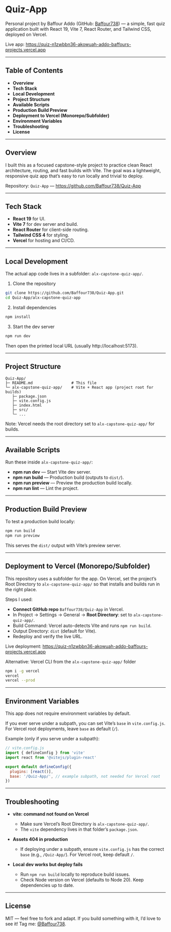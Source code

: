 # Quiz-App


Personal project by Baffour Addo (GitHub: [Baffour738](https://github.com/Baffour738)) — a simple, fast quiz application built with React 19, Vite 7, React Router, and Tailwind CSS, deployed on Vercel.

Live app: https://quiz-n1zwbbn36-akowuah-addo-baffours-projects.vercel.app

---

## Table of Contents

- **Overview**
- **Tech Stack**
- **Local Development**
- **Project Structure**
- **Available Scripts**
- **Production Build Preview**
- **Deployment to Vercel (Monorepo/Subfolder)**
- **Environment Variables**
- **Troubleshooting**
- **License**

---

## Overview

I built this as a focused capstone-style project to practice clean React architecture, routing, and fast builds with Vite. The goal was a lightweight, responsive quiz app that’s easy to run locally and trivial to deploy.

Repository: `Quiz-App` — https://github.com/Baffour738/Quiz-App

---

## Tech Stack

- **React 19** for UI.
- **Vite 7** for dev server and build.
- **React Router** for client-side routing.
- **Tailwind CSS 4** for styling.
- **Vercel** for hosting and CI/CD.

---

## Local Development

The actual app code lives in a subfolder: `alx-capstone-quiz-app/`.

1) Clone the repository

```bash
git clone https://github.com/Baffour738/Quiz-App.git
cd Quiz-App/alx-capstone-quiz-app
```

2) Install dependencies

```bash
npm install
```

3) Start the dev server

```bash
npm run dev
```

Then open the printed local URL (usually http://localhost:5173).

---

## Project Structure

```
Quiz-App/
├─ README.md                 # This file
└─ alx-capstone-quiz-app/    # Vite + React app (project root for builds)
   ├─ package.json
   ├─ vite.config.js
   ├─ index.html
   ├─ src/
   └─ ...
```

Note: Vercel needs the root directory set to `alx-capstone-quiz-app/` for builds.

---

## Available Scripts

Run these inside `alx-capstone-quiz-app/`:

- **npm run dev** — Start Vite dev server.
- **npm run build** — Production build (outputs to `dist/`).
- **npm run preview** — Preview the production build locally.
- **npm run lint** — Lint the project.

---

## Production Build Preview

To test a production build locally:

```bash
npm run build
npm run preview
```

This serves the `dist/` output with Vite’s preview server.

---

## Deployment to Vercel (Monorepo/Subfolder)

This repository uses a subfolder for the app. On Vercel, set the project’s Root Directory to `alx-capstone-quiz-app/` so that installs and builds run in the right place.

Steps I used:

- **Connect GitHub repo** `Baffour738/Quiz-App` in Vercel.
- In Project → Settings → General → **Root Directory**: set to `alx-capstone-quiz-app/`.
- Build Command: Vercel auto-detects Vite and runs `npm run build`.
- Output Directory: `dist` (default for Vite).
- Redeploy and verify the live URL.

Live deployment: https://quiz-n1zwbbn36-akowuah-addo-baffours-projects.vercel.app

Alternative: Vercel CLI from the `alx-capstone-quiz-app/` folder

```bash
npm i -g vercel
vercel
vercel --prod
```

---

## Environment Variables

This app does not require environment variables by default.

If you ever serve under a subpath, you can set Vite’s `base` in `vite.config.js`. For Vercel root deployments, leave `base` as default (`/`).

Example (only if you serve under a subpath):

```js
// vite.config.js
import { defineConfig } from 'vite'
import react from '@vitejs/plugin-react'

export default defineConfig({
  plugins: [react()],
  base: '/Quiz-App/', // example subpath, not needed for Vercel root
})
```

---

## Troubleshooting

- **vite: command not found on Vercel**
  - Make sure Vercel’s Root Directory is `alx-capstone-quiz-app/`.
  - The `vite` dependency lives in that folder’s `package.json`.

- **Assets 404 in production**
  - If deploying under a subpath, ensure `vite.config.js` has the correct `base` (e.g., `/Quiz-App/`). For Vercel root, keep default `/`.

- **Local dev works but deploy fails**
  - Run `npm run build` locally to reproduce build issues.
  - Check Node version on Vercel (defaults to Node 20). Keep dependencies up to date.

---

## License

MIT — feel free to fork and adapt. If you build something with it, I’d love to see it! Tag me: [@Baffour738](https://github.com/Baffour738).